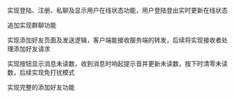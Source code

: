 实现登陆、注册、私聊及显示用户在线状态功能，用户登陆登出实时更新在线状态

追加实现群聊功能

实现添加好友页面及发送逻辑，客户端能接收服务端的转发，后续将实现接收者处理添加好友请求

实现按钮显示消息未读数，收到消息时响起提示音并更新未读数，按下时清零未读数，后续实现免打扰模式

实现完整的添加好友功能